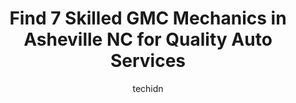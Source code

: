 ---
layout: ampstory
image: https://images.unsplash.com/photo-1546750921-ce6cc9add92f?ixlib=rb-4.0.3&ixid=MnwxMjA3fDB8MHxwaG90by1wYWdlfHx8fGVufDB8fHx8&auto=format&fit=crop&w=640&h=853&q=80
author: techidn
featured: false
description: Trust your vehicles maintenance and repairs to the 7 best GMC Mechanic in Asheville NC, USA. With their extensive experience, cutting-edge technology, and commitment to customer satisfactio
title: Find 7 Skilled GMC Mechanics in Asheville NC for Quality Auto Services
cover:
   title: Find 7 Skilled GMC Mechanics in Asheville NC for Quality Auto Services
   subtitle: Rickpate
   background: https://images.unsplash.com/photo-1546750921-ce6cc9add92f?ixlib=rb-4.0.3&ixid=MnwxMjA3fDB8MHxwaG90by1wYWdlfHx8fGVufDB8fHx8&auto=format&fit=crop&w=640&h=853&q=80

pages: 
 - layout: thirds
   top: <h1>#1 Xpertech Car Care</h1>
   bottom: "<p>Ive been doing business with Xpertech for years. Ive always found them to be honest, helpful, and reasonably priced. They make great effort to explain what needs to</p>"
   background: https://www.knot35.com/toplist/wp-content/uploads/2023/06/best-gmc-mechanic-1-in-asheville-nc-1685835792.jpeg
   backgroundblur: true
 - layout: thirds
   top: <h1>#2 Organic Mechanic</h1>
   bottom: "<p>568 Haywood Rd, Asheville, NC 28806, United States</p>"
   background: https://www.knot35.com/toplist/wp-content/uploads/2023/06/best-gmc-mechanic-2-in-asheville-nc-1685835793.jpeg
   cta:
      link: https://www.knot35.com/toplist/find-7-skilled-gmc-mechanics-in-asheville-nc-for-quality-auto-services/
      text: Find 7 Skilled GMC Mechanics in Asheville NC for Quality Auto Services
 - layout: thirds
   top: <h1>#3 Custom Exhaust & Brakes, Inc.</h1>
   bottom: "<p>1345 Patton Ave, Asheville, NC 28806, United States</p>"
   background: https://www.knot35.com/toplist/wp-content/uploads/2023/06/best-gmc-mechanic-3-in-asheville-nc-1685835793.jpeg
   cta:
      link: https://www.knot35.com/toplist/find-7-skilled-gmc-mechanics-in-asheville-nc-for-quality-auto-services/
      text: Find 7 Skilled GMC Mechanics in Asheville NC for Quality Auto Services
 - layout: thirds
   top: <h1>#4 Sweeten Creek Automotive</h1>
   bottom: "<p>1269 Sweeten Creek Rd, Asheville, NC 28803, United States</p>"
   background: https://images.unsplash.com/photo-1489694553447-4c9339da310d?ixlib=rb-4.0.3&ixid=MnwxMjA3fDB8MHxwaG90by1wYWdlfHx8fGVufDB8fHx8&auto=format&fit=crop&w=640&h=853&q=80
   cta:
      link: https://www.knot35.com/toplist/find-7-skilled-gmc-mechanics-in-asheville-nc-for-quality-auto-services/
      text: Find 7 Skilled GMC Mechanics in Asheville NC for Quality Auto Services
 - layout: thirds
   top: <h1>#5 T & J Auto Service</h1>
   bottom: "<p>4009 Sweeten Creek Rd, Arden, NC 28704, United States</p>"
   background: https://images.unsplash.com/photo-1496096265110-f83ad7f96608?ixlib=rb-4.0.3&ixid=MnwxMjA3fDB8MHxwaG90by1wYWdlfHx8fGVufDB8fHx8&auto=format&fit=crop&w=640&h=853&q=80
   cta:
      link: https://www.knot35.com/toplist/find-7-skilled-gmc-mechanics-in-asheville-nc-for-quality-auto-services/
      text: Find 7 Skilled GMC Mechanics in Asheville NC for Quality Auto Services
 - layout: thirds
   top: <h1>#6 Pro Automotive</h1>
   bottom: "<p>3113 Sweeten Creek Rd, Asheville, NC 28803, United States</p>"
   background: https://plus.unsplash.com/premium_photo-1664640458616-3c74f8cb4589?ixlib=rb-4.0.3&ixid=MnwxMjA3fDB8MHxwaG90by1wYWdlfHx8fGVufDB8fHx8&auto=format&fit=crop&w=640&h=853&q=80
   cta:
      link: https://www.knot35.com/toplist/find-7-skilled-gmc-mechanics-in-asheville-nc-for-quality-auto-services/
      text: Find 7 Skilled GMC Mechanics in Asheville NC for Quality Auto Services
 - layout: thirds
   top: <h1>#7 Harrys On The Hill Service</h1>
   bottom: "<p>819 Patton Ave, Asheville, NC 28806, United States</p>"
   background: https://images.unsplash.com/photo-1591393223703-56fe1347ac62?ixlib=rb-4.0.3&ixid=MnwxMjA3fDB8MHxwaG90by1wYWdlfHx8fGVufDB8fHx8&auto=format&fit=crop&w=640&h=853&q=80
   cta:
      link: https://www.knot35.com/toplist/find-7-skilled-gmc-mechanics-in-asheville-nc-for-quality-auto-services/
      text: Find 7 Skilled GMC Mechanics in Asheville NC for Quality Auto Services
 - layout: thirds
   middle: Continue reading...
   background: https://images.unsplash.com/photo-1552083974-186346191183?ixlib=rb-4.0.3&ixid=MnwxMjA3fDB8MHxwaG90by1wYWdlfHx8fGVufDB8fHx8&auto=format&fit=crop&w=640&h=853&q=80
   cta:
      link: https://www.knot35.com/toplist/find-7-skilled-gmc-mechanics-in-asheville-nc-for-quality-auto-services/
      text: Find 7 Skilled GMC Mechanics in Asheville NC for Quality Auto Services
      
---